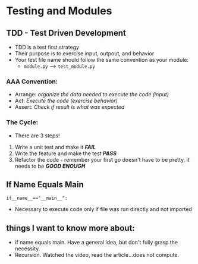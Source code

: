 # Testing and Modules

## TDD - Test Driven Development

- TDD is a test first strategy
- Their purpose is to exercise input, outpout, and behavior
- Your test file name should follow the same convention as your module:
  - `module.py` --> `test_module.py`

### AAA Convention:
- Arrange: *organize the data needed to execute the code (input)*
- Act: *Execute the code (exercise behavior)*
- Assert: *Check if result is what was expected*

### The Cycle:
- There are 3 steps!
1. Write a unit test and make it ***FAIL***
1. Write the feature and make the test ***PASS***
1. Refactor the code - remember your first go doesn't have to be pretty, it needs to be ***GOOD ENOUGH***

##  If Name Equals Main
```
if__name__=="__main__":
```
- Necessary to execute code only if file was run directly and not imported

## things I want to know more about:
- if name equals main. Have a general idea, but don't fully grasp the necessity.
- Recursion. Watched the video, read the article...does not compute.